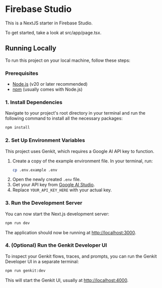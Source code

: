 
# Firebase Studio

This is a NextJS starter in Firebase Studio.

To get started, take a look at src/app/page.tsx.

## Running Locally

To run this project on your local machine, follow these steps:

### Prerequisites

- [Node.js](https://nodejs.org/) (v20 or later recommended)
- [npm](https://www.npmjs.com/) (usually comes with Node.js)

### 1. Install Dependencies

Navigate to your project's root directory in your terminal and run the following command to install all the necessary packages:

```bash
npm install
```

### 2. Set Up Environment Variables

This project uses Genkit, which requires a Google AI API key to function.

1.  Create a copy of the example environment file. In your terminal, run:
    ```bash
    cp .env.example .env
    ```
2.  Open the newly created `.env` file.
3.  Get your API key from [Google AI Studio](https://aistudio.google.com/app/apikey).
4.  Replace `YOUR_API_KEY_HERE` with your actual key.

### 3. Run the Development Server

You can now start the Next.js development server:

```bash
npm run dev
```

The application should now be running at [http://localhost:3000](http://localhost:3000).

### 4. (Optional) Run the Genkit Developer UI

To inspect your Genkit flows, traces, and prompts, you can run the Genkit Developer UI in a separate terminal:

```bash
npm run genkit:dev
```

This will start the Genkit UI, usually at [http://localhost:4000](http://localhost:4000).
